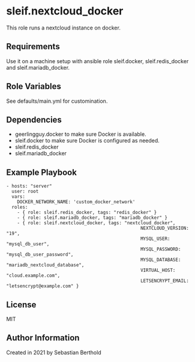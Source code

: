 sleif.nextcloud_docker
============

This role runs a nextcloud instance on docker.

Requirements
------------

Use it on a machine setup with ansible role sleif.docker, sleif.redis_docker and sleif.mariadb_docker.

Role Variables
--------------

See defaults/main.yml for customination.

Dependencies
------------

- geerlingguy.docker to make sure Docker is available.
- sleif.docker to make sure Docker is configured as needed.
- sleif.redis_docker
- sleif.mariadb_docker

Example Playbook
----------------

    - hosts: "server"
      user: root
      vars:
        DOCKER_NETWORK_NAME: 'custom_docker_network'
      roles:
        - { role: sleif.redis_docker, tags: "redis_docker" }
        - { role: sleif.mariadb_docker, tags: "mariadb_docker" }
        - { role: sleif.nextcloud_docker, tags: "nextcloud_docker",
                                                      NEXTCLOUD_VERSION: "19",
                                                      MYSQL_USER: "mysql_db_user",
                                                      MYSQL_PASSWORD: "mysql_db_user_password",
                                                      MYSQL_DATABASE: "mariadb_nextcloud_database",
                                                      VIRTUAL_HOST: "cloud.example.com",
                                                      LETSENCRYPT_EMAIL: "letsencrypt@example.com" }

License
-------

MIT

Author Information
------------------

Created in 2021 by Sebastian Berthold
